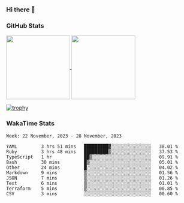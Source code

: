 ### Hi there 👋

### GitHub Stats

<a href="https://github.com/anuraghazra/github-readme-stats">
  <img align="center" height="170px" src="https://github-readme-stats.vercel.app/api/top-langs/?username=tksfjt1024&layout=compact&count_private=true&show_icons=true&show_icons=true&theme=graywhite" />
</a>
<a href="https://github.com/anuraghazra/github-readme-stats">
  <img align="center" height="170px" src="https://github-readme-stats.vercel.app/api?username=tksfjt1024&count_private=true&show_icons=true&show_icons=true&theme=graywhite" />
</a>

[![trophy](https://github-profile-trophy.vercel.app/?username=tksfjt1024)](https://github.com/ryo-ma/github-profile-trophy)

### WakaTime Stats

<!--START_SECTION:waka-->
```text
Week: 22 November, 2023 - 28 November, 2023

YAML         3 hrs 51 mins   █████████▓░░░░░░░░░░░░░░░   38.01 % 
Ruby         3 hrs 48 mins   █████████▒░░░░░░░░░░░░░░░   37.53 % 
TypeScript   1 hr            ██▒░░░░░░░░░░░░░░░░░░░░░░   09.91 % 
Bash         30 mins         █▒░░░░░░░░░░░░░░░░░░░░░░░   05.01 % 
Other        24 mins         █░░░░░░░░░░░░░░░░░░░░░░░░   04.02 % 
Markdown     9 mins          ▒░░░░░░░░░░░░░░░░░░░░░░░░   01.56 % 
JSON         7 mins          ▒░░░░░░░░░░░░░░░░░░░░░░░░   01.26 % 
Text         6 mins          ▒░░░░░░░░░░░░░░░░░░░░░░░░   01.01 % 
Terraform    5 mins          ▒░░░░░░░░░░░░░░░░░░░░░░░░   00.85 % 
CSV          3 mins          ░░░░░░░░░░░░░░░░░░░░░░░░░   00.60 % 
```
<!--END_SECTION:waka-->
